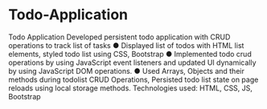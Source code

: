 # Todo-Application
Todo Application
Developed persistent todo application with CRUD operations to track list of tasks
● Displayed list of todos with HTML list elements, styled todo list using CSS, Bootstrap
● Implemented todo crud operations by using JavaScript event listeners and updated UI dynamically by
using JavaScript DOM operations.
● Used Arrays, Objects and their methods during todolist CRUD Operations, Persisted todo list state on
page reloads using local storage methods.
Technologies used: HTML, CSS, JS, Bootstrap
